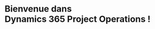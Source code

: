 # <a name="welcome-to-dynamics-365-project-operations"></a>Bienvenue dans Dynamics 365 Project Operations !